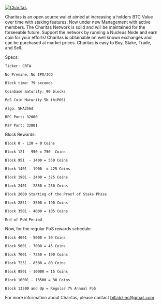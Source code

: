 <a href="http://i.imgur.com/YUhDNh9.png"><img src="http://i.imgur.com/YUhDNh9.png" title="Charitas" /></a>


Charitas is an open source wallet aimed at increasing a holders BTC Value over time with staking features. Now under new Management with active members. The Charitas Network is solid and will be maintained for the forseeable future. Support the network by running a Nucleus Node and earn coin for your efforts! Charitas is obtainable on well known exchanges and can be purchased at market prices. Charitas is easy to Buy, Stake, Trade, and Sell. 


Specs:
        

	Ticker: CRTA
	
	No Premine, No IPO/ICO

	Block time: 79 seconds

	Coinbase maturity: 90 blocks

	PoS Coin Maturity 5h (hiPOS)

	Algo: SHA256d

	RPC Port: 32000

	P2P Port: 32001


Block Rewards:


	Block 0 - 120 = 0 Coins
	
	Block 121 - 950 = 750  Coins

	Block 951  - 1400 = 550 Coins

	Block 1401 - 1900  = 425 Coins

	Block 1901 - 2400 = 325 Coins

	Block 2401 - 2850 = 250 Coins
	
	Block 2600 Starting of the Proof of Stake Phase
	
	Block 2851 - 3500 = 190 Coins

	Block 3501 - 4000 = 105 Coins

	End of PoW Period


Now, for the regular PoS rewards schedule:

	Block 4001 - 5000 = 30 Coins

	Block 5001 - 7000 = 45 Coins

	Block 7001 - 7250 = 190 Coins

	Block 7251 - 8500 = 80 Coins

	Block 8501 - 10000 = 15 Coins

	Block 10001 - 13500 = 30 Coins

	Block 13500 and Up = Regular 7% Annual PoS


For more information about Charitas, please contact bitlabzinc@gmail.com
